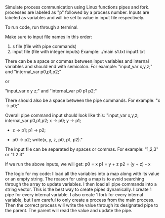 Simulate process communication using Linux functions pipes and fork.
processes are labeled as "p" followed by a process number.
Inputs are labeled as variables and will be set to value in input file respectively.


To run code, run through a terminal.

Make sure to input file names in this order:
1. s file (file with pipe commands)
2. input file (file with integer inputs)
Example: ./main s1.txt input1.txt

There can be a space or commas between input variables and internal variables and should end with semicolon.
For example:
"input_var x,y,z;"
and
"internal_var p0,p1,p2;"

or

"input_var x y z;"
and
"internal_var p0 p1 p2;"

There should also be a space between the pipe commands.
For example:
"x -> p0;"

Overall pipe command input should look like this:
"input_var x,y,z;
internal_var p0,p1,p2;
   x -> p0;
   y -> p1;
 + z -> p1;
   p1 -> p2;
 - p0 -> p2;
write(x, y, z, p0, p1, p2)."

The input file can be separated by spaces or commas.
For example:
"1,2,3"
or
"1 2 3"

If we run the above inputs, we will get:
p0 = x
p1 = y + z
p2 = (y + z) - x

The logic for my code:
I load all the variables into a map along with its value or an empty string.
The reason for using a map is to avoid searching through the array to update variables.
I then load all pipe commands into a string vector. This is the best way to create pipes dynamically.
I create 1 pipe for every internal variable.
I also create 1 fork for every internal variable, but I am careful to only create a process from the main process.
Then the correct process will write the value through its designated pipe to the parent.
The parent will read the value and update the pipe.